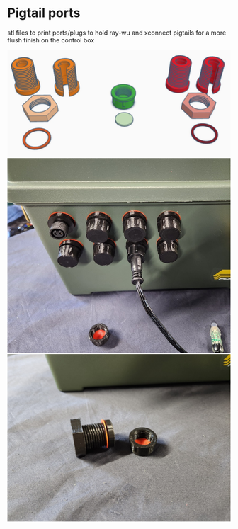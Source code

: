 # Pigtail ports

stl files to print ports/plugs to hold ray-wu and xconnect pigtails for a more flush finish on the control box

<img src=https://github.com/DnG-Crafts/3D_Printables/blob/main/Pigtail%20Ports/image.jpg><br>
<img src=https://github.com/DnG-Crafts/3D_Printables/blob/main/Pigtail%20Ports/image1.jpg><br>
<img src=https://github.com/DnG-Crafts/3D_Printables/blob/main/Pigtail%20Ports/image2.jpg><br>